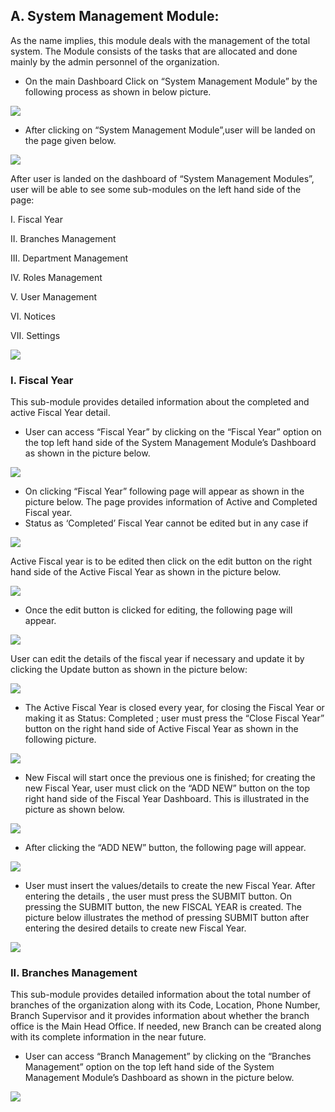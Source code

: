 ## A.	System Management Module:

As the name implies, this module deals with the management of the total system. The Module consists of the tasks that are allocated and done mainly by the admin personnel of the organization.

* On the main Dashboard Click on “System Management Module” by the following process as shown in below picture.

![](images/systemmanmodule/smm1.png#thumbnail)

* After clicking on “System Management Module”,user will be landed on the page given below.

![](images/systemmanmodule/smm2.png#thumbnail)

After user is landed on the dashboard of “System Management Modules”, user will be able to see some sub-modules on the left hand side of the page:

I.	Fiscal Year

II.	Branches Management

III.	Department Management  

IV.	Roles Management

V.	User Management

VI.	Notices

VII.	Settings

![](images/systemmanmodule/smm3.png#thumbnail)


### I.	Fiscal Year

This sub-module provides detailed information about the completed and active Fiscal Year detail.
* User can access “Fiscal Year” by clicking on the “Fiscal Year” option on the top left hand side of the System Management Module’s Dashboard as shown in the picture below.

![](images/systemmanmodule/smm4.png#thumbnail)

* On clicking “Fiscal Year” following page will appear as shown in the picture below. The page provides information of Active and Completed Fiscal year.
* Status as ‘Completed’ Fiscal Year cannot be edited but in any case if 

![](images/systemmanmodule/smm5.png#thumbnail)

Active Fiscal year is to be edited then click on the edit button on the right hand side of the Active Fiscal Year as shown in the picture below.

![](images/systemmanmodule/smm6.png#thumbnail)

* Once the edit button is clicked for editing, the following page will appear.

![](images/systemmanmodule/smm7.png#thumbnail)

User can edit the details of the fiscal year if necessary and update it by clicking the Update button as shown in the picture below:

![](images/systemmanmodule/smm8.png#thumbnail)

* The Active Fiscal Year is closed every year, for closing the Fiscal Year or making it as Status: Completed ; user must press the “Close Fiscal Year” button on the right hand side of Active Fiscal Year as shown in the following picture.

![](images/systemmanmodule/smm9.png#thumbnail)

* New Fiscal will start once the previous one is finished; for creating the new Fiscal Year, user must click on the “ADD NEW” button on the top right hand side of the Fiscal Year Dashboard. This is illustrated in the picture as shown below.

![](images/systemmanmodule/smm10.png#thumbnail)

* After clicking the “ADD NEW” button, the following page will appear.

![](images/systemmanmodule/smm11.png#thumbnail)

* User must insert the values/details to create the new Fiscal Year. After entering the details , the user must press the SUBMIT button. On pressing the SUBMIT button, the new FISCAL YEAR is created.
The picture below illustrates the method of pressing SUBMIT button after entering the desired details to create new Fiscal Year.

![](images/systemmanmodule/smm12.png#thumbnail)



### II.	Branches Management
This sub-module provides detailed information about the total number of branches of the organization along with its Code, Location, Phone Number, Branch Supervisor and it provides information about whether the branch office is the Main Head Office.
If needed, new Branch can be created along with its complete information in the near future.

* User can access “Branch Management” by clicking on the “Branches Management” option on the top left hand side of the System Management Module’s Dashboard as shown in the picture below.

![](images/systemmanmodule/smm12.png#thumbnail)
